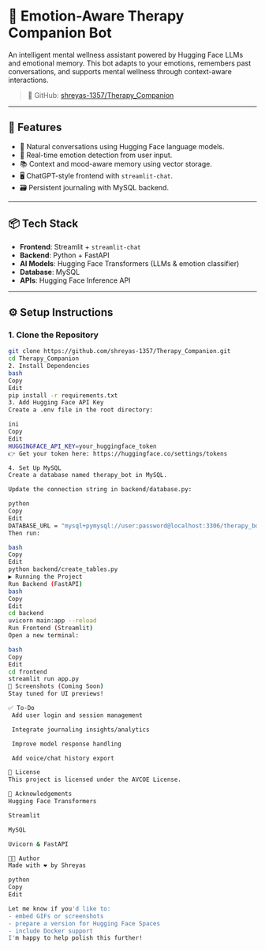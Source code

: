 # 🧠 Emotion-Aware Therapy Companion Bot

An intelligent mental wellness assistant powered by Hugging Face LLMs and emotional memory. This bot adapts to your emotions, remembers past conversations, and supports mental wellness through context-aware interactions.

> 🔗 GitHub: [shreyas-1357/Therapy_Companion](https://github.com/shreyas-1357/Therapy_Companion)

---

## 🚀 Features

- 💬 Natural conversations using Hugging Face language models.
- 🧠 Real-time emotion detection from user input.
- 📚 Context and mood-aware memory using vector storage.
- 🖥️ ChatGPT-style frontend with `streamlit-chat`.
- 🗃️ Persistent journaling with MySQL backend.

---

## 📦 Tech Stack

- **Frontend**: Streamlit + `streamlit-chat`
- **Backend**: Python + FastAPI
- **AI Models**: Hugging Face Transformers (LLMs & emotion classifier)
- **Database**: MySQL
- **APIs**: Hugging Face Inference API

---

## ⚙️ Setup Instructions

### 1. Clone the Repository
```bash
git clone https://github.com/shreyas-1357/Therapy_Companion.git
cd Therapy_Companion
2. Install Dependencies
bash
Copy
Edit
pip install -r requirements.txt
3. Add Hugging Face API Key
Create a .env file in the root directory:

ini
Copy
Edit
HUGGINGFACE_API_KEY=your_huggingface_token
👉 Get your token here: https://huggingface.co/settings/tokens

4. Set Up MySQL
Create a database named therapy_bot in MySQL.

Update the connection string in backend/database.py:

python
Copy
Edit
DATABASE_URL = "mysql+pymysql://user:password@localhost:3306/therapy_bot"
Then run:

bash
Copy
Edit
python backend/create_tables.py
▶️ Running the Project
Run Backend (FastAPI)
bash
Copy
Edit
cd backend
uvicorn main:app --reload
Run Frontend (Streamlit)
Open a new terminal:

bash
Copy
Edit
cd frontend
streamlit run app.py
📸 Screenshots (Coming Soon)
Stay tuned for UI previews!

✅ To-Do
 Add user login and session management

 Integrate journaling insights/analytics

 Improve model response handling

 Add voice/chat history export

📄 License
This project is licensed under the AVCOE License.

🙌 Acknowledgements
Hugging Face Transformers

Streamlit

MySQL

Uvicorn & FastAPI

👨‍💻 Author
Made with ❤️ by Shreyas

python
Copy
Edit

Let me know if you'd like to:
- embed GIFs or screenshots
- prepare a version for Hugging Face Spaces
- include Docker support  
I'm happy to help polish this further!
